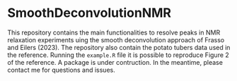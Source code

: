 # SmoothDeconvolutionNMR
This repository contains the main functionalities to resolve peaks in NMR relaxation experiments uing the smooth deconvolution approach of Frasso and Eilers (2023).
The repository also contain the potato tubers data used in the reference.
Running the `example.R` file it is possible to reproduce Figure 2 of the reference.
A package is under contruction. In the meantime, please contact me for questions and issues.
